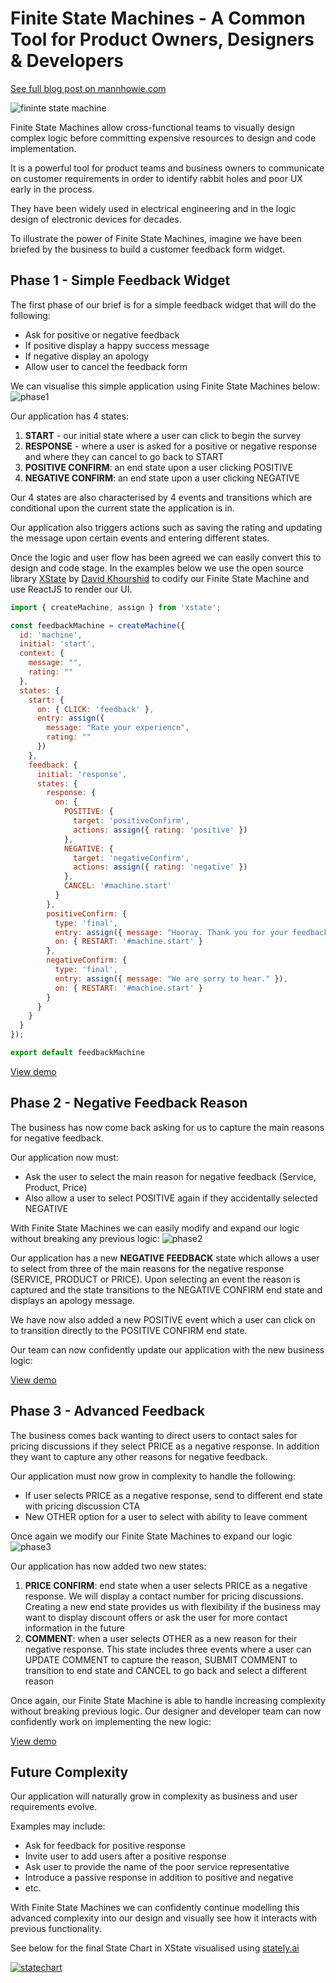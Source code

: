 # Finite State Machines - A Common Tool for Product Owners, Designers & Developers

[See full blog post on mannhowie.com](https://mannhowie.com/finite-state-machines)

![fininte state machine](https://images.ctfassets.net/vwq10xzbe6iz/6JNh1Rpi6a1VUnTux03TzW/c69b8b54a1be48ec820cec8e721163af/fininte_state_machine.png)

Finite State Machines allow cross-functional teams to visually design complex logic before committing expensive resources to design and code implementation.

It is a powerful tool for product teams and business owners to communicate on customer requirements in order to identify rabbit holes and poor UX early in the process.

They have been widely used in electrical engineering and in the logic design of electronic devices for decades. 

To illustrate the power of Finite State Machines, imagine we have been briefed by the business to build a customer feedback form widget.

## Phase 1 - Simple Feedback Widget
The first phase of our brief is for a simple feedback widget that will do the following:
- Ask for positive or negative feedback
- If positive display a happy success message
- If negative display an apology
- Allow user to cancel the feedback form

We can visualise this simple application using Finite State Machines below:
![phase1](https://images.ctfassets.net/vwq10xzbe6iz/3aRVidpZK6c6qevtvEWLfB/9a09666917aeeddc3170c9a4ef80cfcf/phase1.png)

Our application has 4 states:
1. __START__ - our initial state where a user can click to begin the survey
2. __RESPONSE__ - where a user is asked for a positive or negative response and where they can cancel to go back to START
3. __POSITIVE CONFIRM__: an end state upon a user clicking POSITIVE
4. __NEGATIVE CONFIRM__: an end state upon a user clicking NEGATIVE

Our 4 states are also characterised by 4 events and transitions which are conditional upon the current state the application is in.

Our application also triggers actions such as saving the rating and updating the message upon certain events and entering different states.

Once the logic and user flow has been agreed we can easily convert this to design and code stage. In the examples below we use the open source library [XState](https://xstate.js.org/docs/) by [David Khourshid](https://github.com/davidkpiano) to codify our Finite State Machine and use ReactJS to render our UI.

```js
import { createMachine, assign } from 'xstate';

const feedbackMachine = createMachine({
  id: 'machine',
  initial: 'start',
  context: {
    message: "",
    rating: ""
  },
  states: {
    start: {
      on: { CLICK: 'feedback' },
      entry: assign({
        message: "Rate your experience",
        rating: ""
      })
    },
    feedback: {
      initial: 'response',
      states: {
        response: {
          on: {
            POSITIVE: {
              target: 'positiveConfirm',
              actions: assign({ rating: 'positive' })
            },
            NEGATIVE: {
              target: 'negativeConfirm',
              actions: assign({ rating: 'negative' })
            },
            CANCEL: '#machine.start'
          }
        },
        positiveConfirm: {
          type: 'final',
          entry: assign({ message: "Hooray. Thank you for your feedback." }),
          on: { RESTART: '#machine.start' }
        },
        negativeConfirm: {
          type: 'final',
          entry: assign({ message: "We are sorry to hear." }),
          on: { RESTART: '#machine.start' }
        }
      }
    }
  }
});

export default feedbackMachine
```

[View demo](https://stkhm.csb.app/)

## Phase 2 - Negative Feedback Reason
The business has now come back asking for us to capture the main reasons for negative feedback.

Our application now must:
- Ask the user to select the main reason for negative feedback (Service, Product, Price)
- Also allow a user to select POSITIVE again if they accidentally selected NEGATIVE

With Finite State Machines we can easily modify and expand our logic without breaking any previous logic:
![phase2](https://images.ctfassets.net/vwq10xzbe6iz/38VI5AsXioynO833DlaAzM/9f8c7edb547374d6044b6bff26400c85/phase2.png)

Our application has a new __NEGATIVE FEEDBACK__ state which allows a user to select from three of the main reasons for the negative response (SERVICE, PRODUCT or PRICE). Upon selecting an event the reason is captured and the state transitions to the NEGATIVE CONFIRM end state and displays an apology message.

We have now also added a new POSITIVE event which a user can click on to transition directly to the POSITIVE CONFIRM end state.

Our team can now confidently update our application with the new business logic:

[View demo](https://lg6sy.csb.app/)

## Phase 3 - Advanced Feedback
The business comes back wanting to direct users to contact sales for pricing discussions if they select PRICE as a negative response. In addition they want to capture any other reasons for negative feedback.

Our application must now grow in complexity to handle the following:
- If user selects PRICE as a negative response, send to different end state with pricing discussion CTA
- New OTHER option for a user to select with ability to leave comment

Once again we modify our Finite State Machines to expand our logic
![phase3](https://images.ctfassets.net/vwq10xzbe6iz/6wb9cvXQflR8QIBGul2SOU/b8e775fd2c86f028a3c4652602219969/phase3.png)

Our application has now added two new states:
1. __PRICE CONFIRM__: end state when a user selects PRICE as a negative response. We will display a contact number for pricing discussions. Creating a new end state provides us with flexibility if the business may want to display discount offers or ask the user for more contact information in the future
2. __COMMENT__: when a user selects OTHER as a new reason for their negative response. This state includes three events where a user can UPDATE COMMENT to capture the reason, SUBMIT COMMENT to transition to end state and CANCEL to go back and select a different reason

Once again, our Finite State Machine is able to handle increasing complexity without breaking previous logic. Our designer and developer team can now confidently work on implementing the new logic:

[View demo](https://8y5dx.csb.app/)

## Future Complexity
Our application will naturally grow in complexity as business and user requirements evolve. 

Examples may include:
- Ask for feedback for positive response
- Invite user to add users after a positive response
- Ask user to provide the name of the poor service representative
- Introduce a passive response in addition to positive and negative
- etc.

With Finite State Machines we can confidently continue modelling this advanced complexity into our design and visually see how it interacts with previous functionality.

See below for the final State Chart in XState visualised using [stately.ai](https://stately.ai/)

[![statechart](https://stately.ai/registry/machines/f0d95293-ec80-419e-9a3b-94204d441c7d.png)](https://stately.ai/viz/f0d95293-ec80-419e-9a3b-94204d441c7d)